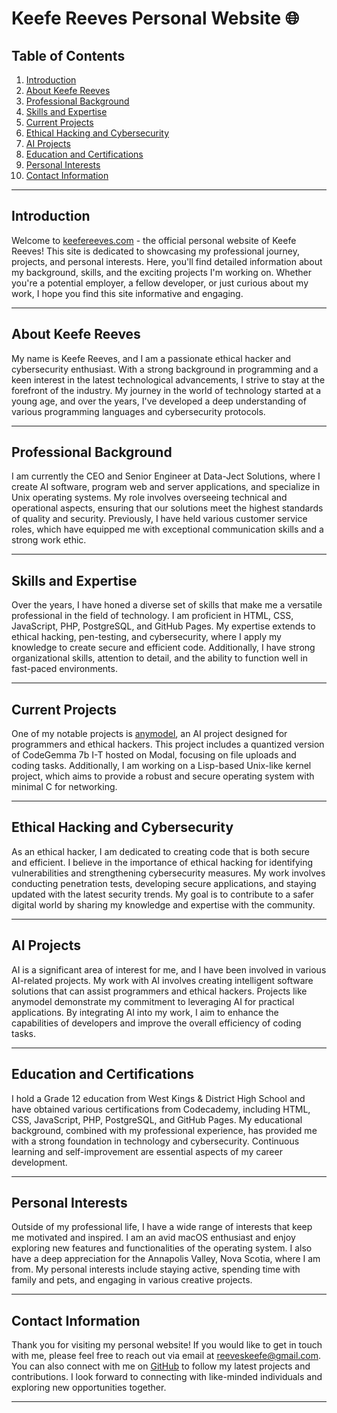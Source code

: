 # Keefe Reeves Personal Website 🌐

## Table of Contents
1. [Introduction](#introduction)
2. [About Keefe Reeves](#about-keefe-reeves)
3. [Professional Background](#professional-background)
4. [Skills and Expertise](#skills-and-expertise)
5. [Current Projects](#current-projects)
6. [Ethical Hacking and Cybersecurity](#ethical-hacking-and-cybersecurity)
7. [AI Projects](#ai-projects)
8. [Education and Certifications](#education-and-certifications)
9. [Personal Interests](#personal-interests)
10. [Contact Information](#contact-information)

---

## Introduction
Welcome to [keefereeves.com](https://keefereeves.com) - the official personal website of Keefe Reeves! This site is dedicated to showcasing my professional journey, projects, and personal interests. Here, you'll find detailed information about my background, skills, and the exciting projects I'm working on. Whether you're a potential employer, a fellow developer, or just curious about my work, I hope you find this site informative and engaging.

---

## About Keefe Reeves
My name is Keefe Reeves, and I am a passionate ethical hacker and cybersecurity enthusiast. With a strong background in programming and a keen interest in the latest technological advancements, I strive to stay at the forefront of the industry. My journey in the world of technology started at a young age, and over the years, I've developed a deep understanding of various programming languages and cybersecurity protocols.

---

## Professional Background
I am currently the CEO and Senior Engineer at Data-Ject Solutions, where I create AI software, program web and server applications, and specialize in Unix operating systems. My role involves overseeing technical and operational aspects, ensuring that our solutions meet the highest standards of quality and security. Previously, I have held various customer service roles, which have equipped me with exceptional communication skills and a strong work ethic.

---

## Skills and Expertise
Over the years, I have honed a diverse set of skills that make me a versatile professional in the field of technology. I am proficient in HTML, CSS, JavaScript, PHP, PostgreSQL, and GitHub Pages. My expertise extends to ethical hacking, pen-testing, and cybersecurity, where I apply my knowledge to create secure and efficient code. Additionally, I have strong organizational skills, attention to detail, and the ability to function well in fast-paced environments.

---

## Current Projects
One of my notable projects is [anymodel](https://keefereeves.com/anymodel), an AI project designed for programmers and ethical hackers. This project includes a quantized version of CodeGemma 7b I-T hosted on Modal, focusing on file uploads and coding tasks. Additionally, I am working on a Lisp-based Unix-like kernel project, which aims to provide a robust and secure operating system with minimal C for networking.

---

## Ethical Hacking and Cybersecurity
As an ethical hacker, I am dedicated to creating code that is both secure and efficient. I believe in the importance of ethical hacking for identifying vulnerabilities and strengthening cybersecurity measures. My work involves conducting penetration tests, developing secure applications, and staying updated with the latest security trends. My goal is to contribute to a safer digital world by sharing my knowledge and expertise with the community.

---

## AI Projects
AI is a significant area of interest for me, and I have been involved in various AI-related projects. My work with AI involves creating intelligent software solutions that can assist programmers and ethical hackers. Projects like anymodel demonstrate my commitment to leveraging AI for practical applications. By integrating AI into my work, I aim to enhance the capabilities of developers and improve the overall efficiency of coding tasks.

---

## Education and Certifications
I hold a Grade 12 education from West Kings & District High School and have obtained various certifications from Codecademy, including HTML, CSS, JavaScript, PHP, PostgreSQL, and GitHub Pages. My educational background, combined with my professional experience, has provided me with a strong foundation in technology and cybersecurity. Continuous learning and self-improvement are essential aspects of my career development.

---

## Personal Interests
Outside of my professional life, I have a wide range of interests that keep me motivated and inspired. I am an avid macOS enthusiast and enjoy exploring new features and functionalities of the operating system. I also have a deep appreciation for the Annapolis Valley, Nova Scotia, where I am from. My personal interests include staying active, spending time with family and pets, and engaging in various creative projects.

---

## Contact Information
Thank you for visiting my personal website! If you would like to get in touch with me, please feel free to reach out via email at [reeveskeefe@gmail.com](mailto:reeveskeefe@gmail.com). You can also connect with me on [GitHub](https://github.com/keefereeves1) to follow my latest projects and contributions. I look forward to connecting with like-minded individuals and exploring new opportunities together.

---
